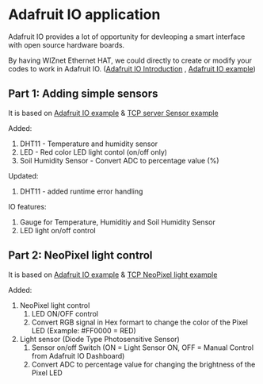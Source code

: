 # Adafruit IO application 
Adafruit IO provides a lot of opportunity for devleoping a smart interface with open source hardware boards.

By having WIZnet Ethernet HAT, we could directly to create or modify your codes to work in Adafruit IO. ([Adafruit IO Introduction][link-adafruit_io_wiznet] , [Adafruit IO example][link-adafruit_io_wiznet_example])

## Part 1: Adding simple sensors
It is based on [Adafruit IO example][link-adafruit_io_wiznet_example] & [TCP server Sensor example][link- TCP server sensor/control]

Added:
1. DHT11 - Temperature and humidity sensor
2. LED - Red color LED light contol (on/off only)
3. Soil Humidity Sensor - Convert ADC to percentage value (%)

Updated:
1. DHT11 - added runtime error handling 

IO features:
1. Gauge for Temperature, Humiditiy and Soil Humidity Sensor
2. LED light on/off control

## Part 2: NeoPixel light control
It is based on [Adafruit IO example][link-adafruit_io_wiznet_example] & [TCP NeoPixel light example][link- TCP Neopixel]

Added:
1. NeoPixel light control 
      1. LED ON/OFF control
      2. Convert RGB signal in Hex formart to change the color of the Pixel LED (Example: #FF0000 = RED)
3. Light sensor (Diode Type Photosensitive Sensor)
      1. Sensor on/off Switch (ON = Light Sensor ON, OFF = Manual Control from Adafruit IO Dashboard)
      2. Convert ADC to percentage value for changing the brightness of the Pixel LED

[link-adafruit_io_wiznet_example]:https://github.com/Wiznet/RP2040-HAT-CircuitPython/tree/master/examples/Adafruit_IO
[link-adafruit_io_wiznet]:https://github.com/Wiznet/RP2040-HAT-CircuitPython/blob/master/examples/Adafruit_IO/Getting%20Start%20Adafruit%20IO.md
[link- TCP server sensor/control]: https://github.com/ronpang/WIZnet-HK_Ron/blob/main/TCP/TCP%20server%20(DHT11%2C%20led%2C%20soil%20sensor).py
[link- TCP Neopixel]: https://github.com/ronpang/WIZnet-HK_Ron/blob/main/TCP/TCP%20server%20(Neopixel%20light%20control).py
